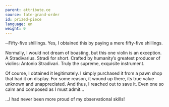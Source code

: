 ```yaml
---
parent: attribute.ce
source: fate-grand-order
id: prized-piece
language: en
weight: 0
---
```


─Fifty-five shillings.
Yes, I obtained this by paying a mere fifty-five shillings.

Normally, I would not dream of boasting, but this one violin is an exception.
A Stradivarius. Stradi for short.
Crafted by humanity’s greatest producer of violins: Antonio Stradivari.
Truly the supreme, exquisite instrument.

Of course, I obtained it legitimately.
I simply purchased it from a pawn shop that had it on display.
For some reason, it wound up there, its true value unknown and unappreciated.
And thus, I reached out to save it.
Even one so calm and composed as I must admit…

…I had never been more proud of my observational skills!
